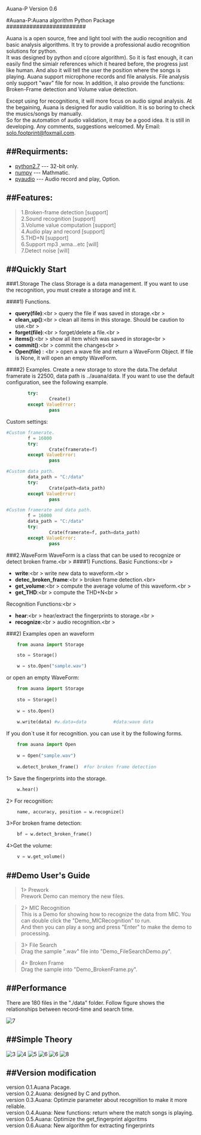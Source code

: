 Auana-P Version 0.6


#Auana-P:Auana algorithm Python Package<br>
########################

Auana is a open source, free and light tool with the audio recognition and basic analysis algorithms. It try to provide a professional audio recognition solutions for python. <br>
It was designed by python and c(core algorithm). So it is fast enough, it can easily find the simialr references which it heared before, the progress just like human. And also it will tell the user the position where the songs is playing. 
Auana support microphone records and file analysis. File analysis only support "wav" file for now. In addition, it also provide the functions: Broken-Frame detection and Volume value detection.<br>

Except using for recognitions, it will more focus on audio signal analysis. 
At the begaining, Auana is designed for audio validition. It is so boring to check the musics/songs by manually.  
So for the automation of audio validation, it may be a good idea. It is still in developing. Any comments, suggestions welcomed. My Email: solo.footprint@foxmail.com.

##Requirments:
-----------------------------------
*  [python2.7](https://www.python.org/)  ---  32-bit only.<br />
*  [numpy](http://www.numpy.org/)  --- Mathmatic.<br />
*  [pyaudio](http://people.csail.mit.edu/hubert/pyaudio/) --- Audio record and play, Option.<br />

##Features:
-----------------------------------
>1.Broken-frame detection                                      [support]<br>
>2.Sound recognition                                           [support]<br>
>3.Volume value computation                                    [support]<br>
>4.Audio play and record                                       [support]<br>
>5.THD+N                                		       [support]<br>
>6.Support mp3 ,wma…etc                                        [will]<br>
>7.Detect noise                                                [will]<br>


##Quickly Start
-----------------------------------
###1.Storage
The class Storage is a data management. If you want to use the recognition, you must create a storage and init it.<br>

####1) Functions.

+  **query(file)**:<br \>
query the file if was saved in storage.<br \>
+  **clean_up()**:<br \>
 clean all items in this storage. Should be caution to use.<br \>
+  **forget(file)**:<br \>
 forget/delete a file.<br \>
+  **items()**:<br \>
 show all item which was saved in storage<br \>
+  **commit()**:<br \>
 commit the changes<br \>
+ **Open(file)** : <br \>
 open a wave file and return a WaveForm Object. If file is None, it will open an empty WaveForm.


####2) Examples.
Create a new storage to store the data.The defalut framerate is 22500, data path is ../auana/data.
If you want to use the default configuration, see the following example.
```python
        try:
                Create()
        except ValueError:
                pass
```

Custom settings:
```python
#Custom framerate.
        f = 16000
        try:
                Crate(framerate=f)
        except ValueError:
                pass
```

```python
#Custom data path.
        data_path = "C:/data"
        try:
                Crate(path=data_path)
        except ValueError:
                pass
```


```python
#Custom framerate and data path.
        f = 16000
        data_path = "C:/data"
        try:
                Crate(framerate=f, path=data_path)
        except ValueError:
                pass
```


###2.WaveForm
WaveForm is a class that can be used to recognize or detect broken frame.<br \>
####1) Functions.
Basic Functions:<br \>
+  **write**:<br \>
 write new data to waveform.<br \>
+  **detec_broken_frame**:<br \>
 broken frame detection.<br\>
+  **get_volume**:<br \>
 compute the average volume of this waveform.<br \>
+ **get_THD**:<br \>
 compute the THD+N<br \>

Recognition Functions:<br \>
+  **hear**:<br \>
 hear/extract the fingerprints to storage.<br \>
+  **recognize**:<br \>
 audio recognition.<br \>

###2) Examples
open an waveform
```python
	from auana import Storage

	sto = Storage()

	w = sto.Open("sample.wav")
```

or open an empty WaveForm:

```python
	from auana import Storage
	
	sto = Storage()
	
	w = sto.Open()
	
	w.write(data) #w.data=data          #data:wave data
```

If you don`t use it for recognition. you can use it by the following forms.
```python
	from auana import Open
	
	w = Open("sample.wav")
	
	w.detect_broken_frame()  #for broken frame detection
```



1> Save the fingerprints into the storage.
```python
	w.hear()
```
2> For recognition:

```python
	name, accuracy, position = w.recognize()
```
3>For broken frame detection:
```python
	bf = w.detect_broken_frame()
```
4>Get the volume:

```python
	v = w.get_volume()
```


##Demo User's Guide
-----
>1> Prework<br>
Prework Demo can memory the new files.

>2> MIC Recognition<br>
This is a Demo for showing how to recognize the data from MIC. You can double click the "Demo_MICRecognition" to run.<br>
And then you can play a song and press "Enter" to make the demo to processing.

>3> File Search<br>
Drag the sample ".wav" file into "Demo_FileSearchDemo.py".

>4> Broken Frame<br>
Drag the sample into "Demo_BrokenFrame.py". 

##Performance
-----
There are 180 files in the "./data" folder. Follow figure shows the relationships between record-time and search time.

![7](doc/figure_2.png)


##Simple Theory
-----
![3](doc/Slide3.PNG)
![4](doc/Slide4.PNG)
![5](doc/Slide5.PNG)
![6](doc/Slide6.PNG)
![6](doc/Slide7.PNG)
![8](doc/Slide8.PNG)

##Version modification
--------------
version 0.1.Auana Pacage. <br>
version 0.2.Auana: designed by C and python.<br>
version 0.3.Auana: Optimzie parameter about recognition to make it more reliable.<br>
version 0.4.Auana: New functions: return where the match songs is playing.<br>
version 0.5.Auana: Optimize the get_fingerprint algoritms<br>
version 0.6.Auana: New algorithm for extracting fingerprints<br>
